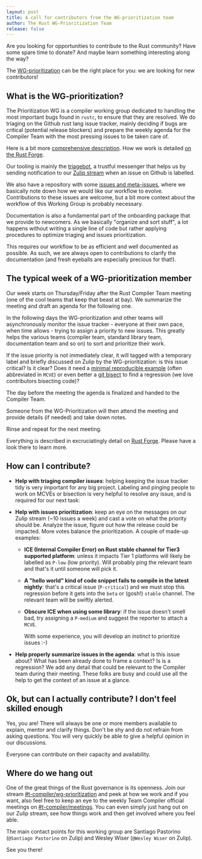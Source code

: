 ```yaml
---
layout: post
title: A call for contributors from the WG-prioritization team
author: The Rust WG-Prioritization Team
release: false
---
```


Are you looking for opportunities to contribute to the Rust community? Have some spare time to donate? And maybe learn something interesting along the way?

The [WG-prioritization][wg-prio] can be the right place for you: we are looking for new contributors!

## What is the WG-prioritization?

The Prioritization WG is a compiler working group dedicated to handling the most important bugs found in `rustc`, to ensure that they are resolved. We do triaging on the Github rust lang issue tracker, mainly deciding if bugs are critical (potential release blockers) and prepare the weekly agenda for the Compiler Team with the most pressing issues to be taken care of.

Here is a bit more [comprehensive description][wg-prio]. How we work is detailed [on the Rust Forge](https://forge.rust-lang.org/compiler/prioritization.html).

Our tooling is mainly the [triagebot](https://github.com/rust-lang/triagebot), a trustful messenger that helps us by sending notification to our [Zulip stream][zulip-wg-prio] when an issue on Github is labelled.

We also have a repository with some [issues and meta-issues](https://github.com/rust-lang/compiler-team-prioritization/issues), where we basically note down how we would like our workflow to evolve. Contributions to these issues are welcome, but a bit more context about the workflow of this Working Group is probably necessary.

Documentation is also a fundamental part of the onboarding package that we provide to newcomers. As we basically "organize and sort stuff", a lot happens without writing a single line of code but rather applying procedures to optimize triaging and issues prioritization.

This requires our workflow to be as efficient and well documented as possible. As such, we are always open to contributions to clarify the documentation (and fresh eyeballs are especially precious for that!).

## The typical week of a WG-prioritization member

Our week starts on Thursday/Friday after the Rust Compiler Team meeting (one of the cool teams that keep that beast at bay). We summarize the meeting and draft an agenda for the following one.

In the following days the WG-prioritization and other teams will asynchronously monitor the issue tracker - everyone at their own pace, when time allows - trying to assign a priority to new issues. This greatly helps the various teams (compiler team, standard library team, documentation team and so on) to sort and prioritize their work.

If the issue priority is not immediately clear, it will tagged with a temporary label and briefly discussed on Zulip by the WG-prioritization: is this issue critical? Is it clear? Does it need a [minimal reproducible example](https://stackoverflow.com/help/minimal-reproducible-example) (often abbreviated in `MCVE`) or even better a [git bisect](https://github.com/rust-lang/cargo-bisect-rustc) to find a regression (we love contributors bisecting code)?

The day before the meeting the agenda is finalized and handed to the Compiler Team.

Someone from the WG-Prioritization will then attend the meeting and provide details (if needed) and take down notes.

Rinse and repeat for the next meeting.

Everything is described in excruciatingly detail on [Rust Forge](https://forge.rust-lang.org/compiler/prioritization/procedure.html). Please have a look there to learn more.

## How can I contribute?

- **Help with triaging compiler issues**: helping keeping the issue tracker tidy is very important for any big project. Labeling and pinging people to work on MCVEs or bisection is very helpful to resolve any issue, and is required for our next task:
- **Help with issues prioritization**: keep an eye on the messages on our Zulip stream (~10 issues a week) and cast a vote on what the priority should be. Analyze the issue, figure out how the release could be impacted. More votes balance the prioritization. A couple of made-up examples:
  - **ICE (Internal Compiler Error) on Rust stable channel for Tier3 supported platform**: unless it impacts Tier 1 platforms will likely be labelled as `P-low` (low priority). Will probably ping the relevant team and that's it until someone will pick it.
  - **A "hello world" kind of code snippet fails to compile in the latest nightly**: that's a critical issue (`P-critical`) and we must stop this regression before it gets into the `beta` or (gosh!) `stable` channel. The relevant team will be swiftly alerted.
  - **Obscure ICE when using some library**: if the issue doesn't smell bad, try assigning a `P-medium` and suggest the reporter to attach a `MCVE`.

    With some experience, you will develop an _instinct_ to prioritize issues :-)

- **Help properly summarize issues in the agenda**: what is this issue about? What has been already done to frame a context? Is is a regression? We add any detail that could be relevant to the Compiler team during their meeting. These folks are busy and could use all the help to get the context of an issue at a glance.

## Ok, but can I actually contribute? I don't feel skilled enough

Yes, you are! There will always be one or more members available to explain, mentor and clarify things. Don't be shy and do not refrain from asking questions. You will very quickly be able to give a helpful opinion in our discussions.

Everyone can contribute on their capacity and availability.

## Where do we hang out

One of the great things of the Rust governance is its openness. Join our stream [#t-compiler/wg-prioritization][zulip-wg-prio] and peek at how we work and if you want, also feel free to keep an eye to the weekly Team Compiler official meetings on [#t-compiler/meetings](https://rust-lang.zulipchat.com/#narrow/stream/238009-t-compiler.2Fmeetings). You can even simply just hang out on our Zulip stream, see how things work and then get involved where you feel able.

The main contact points for this working group are Santiago Pastorino (`@Santiago Pastorino` on Zulip) and Wesley Wiser (`@Wesley Wiser` on Zulip).

See you there!

[wg-prio]: https://rust-lang.github.io/compiler-team/working-groups/prioritization
[zulip-wg-prio]: https://rust-lang.zulipchat.com/#narrow/stream/227806-t-compiler.2Fwg-prioritization
